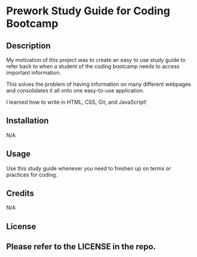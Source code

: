 # Prework Study Guide for Coding Bootcamp

## Description

My motivation of this project was to create an easy to use study guide to refer back to when a student of the coding bootcamp needs to access important information. 

This solves the problem of having information on many different webpages and consolidates it all onto one easy-to-use application.

I learned how to write in HTML, CSS, Git, and JavaScript!

## Installation

N/A

## Usage

Use this study guide whenever you need to freshen up on terms or practices for coding.

## Credits

N/A

## License

Please refer to the LICENSE in the repo.
---




